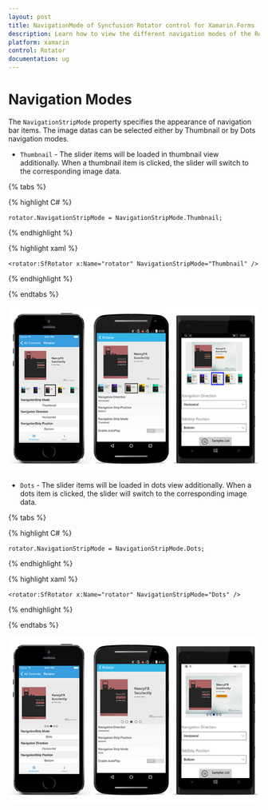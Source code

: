 ```yaml
---
layout: post
title: NavigationMode of Syncfusion Rotator control for Xamarin.Forms 
description: Learn how to view the different navigation modes of the Rotator control in Xamarin.Forms
platform: xamarin 
control: Rotator
documentation: ug
---
```


# Navigation Modes

The `NavigationStripMode` property specifies the appearance of navigation bar items. The image datas can be selected either by Thumbnail or by Dots navigation modes.

* `Thumbnail` - The slider items will be loaded in thumbnail view additionally. When a thumbnail item is clicked, the slider will switch to the corresponding image data.

{% tabs %}

{% highlight C# %}

	rotator.NavigationStripMode = NavigationStripMode.Thumbnail;	

{% endhighlight %}

{% highlight xaml %}

	<rotator:SfRotator x:Name="rotator" NavigationStripMode="Thumbnail" />
	
{% endhighlight %}

{% endtabs %}

![](images/thumbnail.png)

* `Dots` - The slider items will be loaded in dots view additionally. When a dots item is clicked, the slider will switch to the corresponding image data.

{% tabs %}

{% highlight C# %}

	rotator.NavigationStripMode = NavigationStripMode.Dots;	

{% endhighlight %}

{% highlight xaml %}

	<rotator:SfRotator x:Name="rotator" NavigationStripMode="Dots" />
	
{% endhighlight %}

{% endtabs %}

![](images/dots.png)